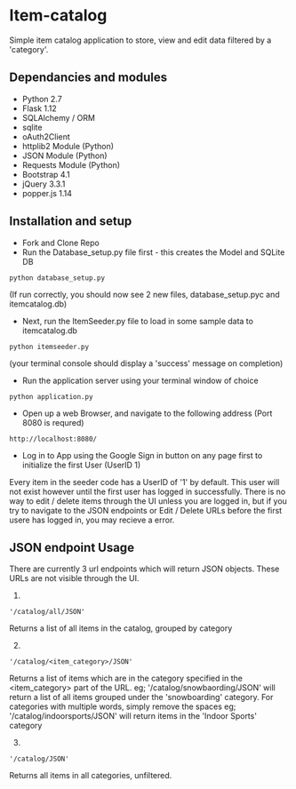 # Item-catalog
Simple item catalog application to store, view and edit data filtered by a 'category'.

## Dependancies and modules
- Python 2.7
- Flask 1.12
- SQLAlchemy / ORM
- sqlite
- oAuth2Client
- httplib2 Module (Python)
- JSON Module (Python)
- Requests Module (Python)
- Bootstrap 4.1
- jQuery 3.3.1
- popper.js 1.14


## Installation and setup
- Fork and Clone Repo
- Run the Database_setup.py file first - this creates the Model and SQLite DB
```
python database_setup.py
```
(If run correctly, you should now see 2 new files, database_setup.pyc and itemcatalog.db)
- Next, run the ItemSeeder.py file to load in some sample data to itemcatalog.db
```
python itemseeder.py
```
(your terminal console should display a 'success' message on completion)

- Run the application server using your terminal window of choice
```
python application.py
```
- Open up a web Browser, and navigate to the following address (Port 8080 is requred)
```
http://localhost:8080/
```
- Log in to App using the Google Sign in button on any page first to initialize the first User (UserID 1)

Every item in the seeder code has a UserID of '1' by default. This user will not exist however until the first user has logged in successfully.
There is no way to edit / delete items through the UI unless you are logged in, but if you try to navigate to the JSON endpoints or Edit / Delete URLs before
the first usere has logged in, you may recieve a error.


## JSON endpoint Usage
There are currently 3 url endpoints which will return JSON objects. These URLs are not visible through the UI.

1. 
```
'/catalog/all/JSON' 
```
Returns a list of all items in the catalog, grouped by category

2. 
```
'/catalog/<item_category>/JSON' 
```
Returns a list of items which are in the category specified in the <item_category> part of the URL. eg;
 '/catalog/snowbaording/JSON' will return a list of all items grouped under the 'snowboarding' category.
For categories with multiple words, simply remove the spaces eg;
'/catalog/indoorsports/JSON' will return items in the 'Indoor Sports' category

3. 
```
'/catalog/JSON'
```
Returns all items in all categories, unfiltered.
